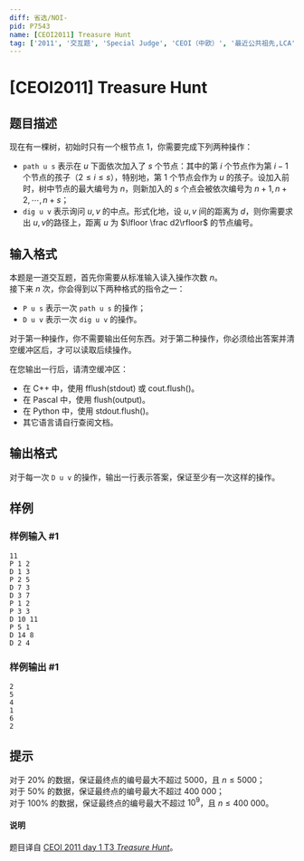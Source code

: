 ```yaml
---
diff: 省选/NOI-
pid: P7543
name: [CEOI2011] Treasure Hunt
tag: ['2011', '交互题', 'Special Judge', 'CEOI（中欧）', '最近公共祖先,LCA']
---
```

# [CEOI2011] Treasure Hunt
## 题目描述

现在有一棵树，初始时只有一个根节点 $1$，你需要完成下列两种操作：

* `path u s` 表示在 $u$ 下面依次加入了 $s$ 个节点：其中的第 $i$ 个节点作为第 $i-1$ 个节点的孩子（$2\le i\le s$），特别地，第 $1$ 个节点会作为 $u$ 的孩子。设加入前时，树中节点的最大编号为 $n$，则新加入的 $s$ 个点会被依次编号为 $n+1,n+2,\cdots,n+s$；
* `dig u v` 表示询问 $u,v$ 的中点。形式化地，设 $u,v$ 间的距离为 $d$，则你需要求出 $u,v$的路径上，距离 $u$ 为 $\lfloor \frac d2\rfloor$ 的节点编号。
## 输入格式

本题是一道交互题，首先你需要从标准输入读入操作次数 $n$。  
接下来 $n$ 次，你会得到以下两种格式的指令之一：

* `P u s` 表示一次 `path u s` 的操作；
* `D u v` 表示一次 `dig u v` 的操作。

对于第一种操作，你不需要输出任何东西。对于第二种操作，你必须给出答案并清空缓冲区后，才可以读取后续操作。

在您输出一行后，请清空缓冲区：

- 在 C++ 中，使用 fflush(stdout) 或 cout.flush()。  
- 在 Pascal 中，使用 flush(output)。  
- 在 Python 中，使用 stdout.flush()。  
- 其它语言请自行查阅文档。
## 输出格式

对于每一次 `D u v` 的操作，输出一行表示答案，保证至少有一次这样的操作。
## 样例

### 样例输入 #1
```
11
P 1 2
D 1 3
P 2 5
D 7 3
D 3 7
P 1 2
P 3 3
D 10 11
P 5 1
D 14 8
D 2 4
```
### 样例输出 #1
```
2
5
4
1
6
2
```
## 提示

对于 $20\%$ 的数据，保证最终点的编号最大不超过 $5000$，且 $n\le 5000$；  
对于 $50\%$ 的数据，保证最终点的编号最大不超过 $400\ 000$；  
对于 $100\%$ 的数据，保证最终点的编号最大不超过 $10^9$，且 $n\le 400\ 000$。

#### 说明
题目译自 [CEOI 2011 day 1 T3 _Treasure Hunt_](http://ceoi.inf.elte.hu/probarch/11/trezad.pdf)。
